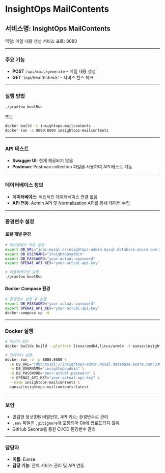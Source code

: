 # InsightOps MailContents

## 서비스명: InsightOps MailContents
역할: 메일 내용 생성 서비스
포트: 8080

---

### 주요 기능
- **POST** `/api/mail/generate` – 메일 내용 생성
- **GET** '/api/healthcheck' - 서비스 헬스 체크

---

### 실행 방법
```bash
./gradlew bootRun
```
또는
```bash
docker build -t insightops-mailcontents .
docker run -p 8080:8080 insightops-mailcontents
```

---

### API 테스트
- **Swagger UI**: 현재 제공되지 않음
- **Postman**: Postman collection 파일을 사용하여 API 테스트 가능

---

### 데이터베이스 정보
- **데이터베이스**: 직접적인 데이터베이스 연결 없음
- **API 연동**: Admin API 및 Normalization API를 통해 데이터 수집

---

### 환경변수 설정
#### 로컬 개발 환경
```bash
# 터미널에서 직접 설정
export DB_URL="jdbc:mysql://insightops-admin.mysql.database.azure.com:3306/normalization_db?useSSL=true&serverTimezone=UTC"
export DB_USERNAME="insightopsadmin"
export DB_PASSWORD="your-actual-password"
export OPENAI_API_KEY="your-actual-api-key"

# 애플리케이션 실행
./gradlew bootRun
```

#### Docker Compose 환경
```bash
# 환경변수 설정 후 실행
export DB_PASSWORD="your-actual-password"
export OPENAI_API_KEY="your-actual-api-key"
docker-compose up -d
```

---

### Docker 실행
```bash
# 이미지 빌드
docker buildx build --platform linux/amd64,linux/arm64 -t eunse/insightops-mailcontents:latest .

# 컨테이너 실행
docker run -d -p 8080:8080 \
  -e DB_URL="jdbc:mysql://insightops-admin.mysql.database.azure.com:3306/normalization_db?useSSL=true&serverTimezone=UTC" \
  -e DB_USERNAME="insightopsadmin" \
  -e DB_PASSWORD="your-actual-password" \
  -e OPENAI_API_KEY="your-actual-api-key" \
  --name insightops-mailcontents \
  eunse/insightops-mailcontents:latest
```

---

### 보안
- 민감한 정보(DB 비밀번호, API 키)는 환경변수로 관리
- `.env` 파일은 `.gitignore`에 포함되어 Git에 업로드되지 않음
- GitHub Secrets를 통한 CI/CD 환경변수 관리

---

### 담당자
- **이름**: Eunse
- **담당 기능**: 전체 서비스 관리 및 API 연동